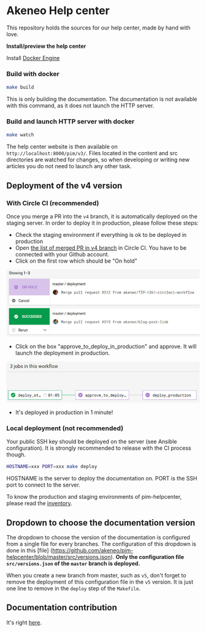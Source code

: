 # Akeneo Help center
This repository holds the sources for our help center, made by hand with love.

**Install/preview the help center**

Install [Docker Engine](https://docs.docker.com/engine/installation/)

### Build with docker

```bash
make build
```

This is only building the documentation. The documentation is not available with this command, as it does not launch the HTTP server. 

### Build and launch HTTP server with docker

```bash
make watch
```

The help center website is then available on `http://localhost:8000/pim/v3/`.
Files located in the content and src directories are watched for changes, so when developing or writing new articles you do not need to launch any other task.

## Deployment of the v4 version

### With Circle CI (recommended)

Once you merge a PR into the `v4` branch, it is automatically deployed on the staging server. In order to deploy it in production, please follow these steps:

- Check the staging environment if everything is ok to be deployed in production
- Open [the list of merged PR in v4 branch](https://circleci.com/gh/akeneo/workflows/pim-helpcenter/tree/v4) in Circle CI. You have to be connected with your Github account.
- Click on the first row which should be "On hold"

![List of merged PR in master](.circleci/list_workflows.jpg)

- Click on the box "approve_to_deploy_in_production" and approve. It will launch the deployment in production.

![List of jobs in a workflow](.circleci/list_jobs.jpg)

- It's deployed in production in 1 minute!

### Local deployment (not recommended)

Your public SSH key should be deployed on the server (see Ansible configuration). It is strongly recommended to release with the CI process though.

```bash
HOSTNAME=xxx PORT=xxx make deploy
```

HOSTNAME is the server to deploy the documentation on.
PORT is the SSH port to connect to the server.

To know the production and staging environments of pim-helpcenter, please read the [inventory](https://github.com/akeneo/ansible/blob/master/inventories/core.inventory).

## Dropdown to choose the documentation version

The dropdown to choose the version of the documentation  is configured from a single file for every branches. The configuration of this dropdown is done in this [file] (https://github.com/akeneo/pim-helpcenter/blob/master/src/versions.json). **Only the configuration file `src/versions.json` of the `master` branch is deployed.** 

When you create a new branch from master, such as `v5`, don't forget to remove the deployment of this configuration file in the `v5` version. It is just one line to remove in the `deploy` step of the `Makefile`.

## Documentation contribution

It's right [here](https://github.com/akeneo/pim-helpcenter/wiki).
